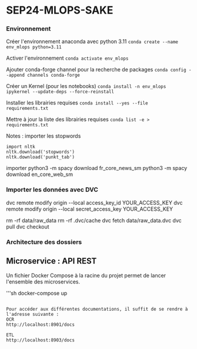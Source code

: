# SEP24-MLOPS-SAKE

### Environnement
Créer l'environnement anaconda avec python 3.11
```conda create --name env_mlops python=3.11```

Activer l'environnement
```conda activate env_mlops```

Ajouter conda-forge channel pour la recherche de packages
```conda config --append channels conda-forge```

Créer un Kernel (pour les notebooks)
```conda install -n env_mlops ipykernel --update-deps --force-reinstall```

Installer les librairies requises
```conda install --yes --file requirements.txt```

Mettre à jour la liste des librairies requises
```conda list -e > requirements.txt```

Notes : 
importer les stopwords
```
import nltk
nltk.download('stopwords')
nltk.download('punkt_tab')
```
importer 
python3 -m spacy download fr_core_news_sm
python3 -m spacy download en_core_web_sm

### Importer les données avec DVC

dvc remote modify origin --local access_key_id YOUR_ACCESS_KEY
dvc remote modify origin --local secret_access_key YOUR_ACCESS_KEY

rm -rf data/raw_data
rm -rf .dvc/cache
dvc fetch data/raw_data.dvc
dvc pull 
dvc checkout


### Architecture des dossiers



## Microservice : API REST
Un fichier Docker Compose à la racine du projet permet de lancer l'ensemble des microservices.

'''sh
docker-compose up
```

Pour accéder aux différentes documentations, il suffit de se rendre à l'adresse suivante :
OCR
http://localhost:8901/docs

ETL
http://localhost:8903/docs

